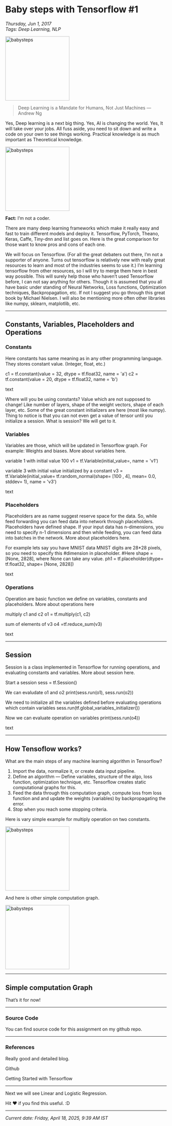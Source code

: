 # Baby steps with Tensorflow #1

*Thursday, Jun 1, 2017*  
*Tags: Deep Learning, NLP*


<img src="{{ site.baseurl }}assets/images/blogs/babysteps_with_tf/babysteps_tf1.jpg" width="200" height="200" alt="babysteps">

> Deep Learning is a Mandate for Humans, Not Just Machines — Andrew Ng

Yes, Deep learning is a next big thing. Yes, AI is changing the world. Yes, It will take over your jobs. All fuss aside, you need to sit down and write a code on your own to see things working. Practical knowledge is as much important as Theoretical knowledge.


<img src="{{ site.baseurl }}assets/images/blogs/babysteps_with_tf/babysteps_tf12.jpg" width="200" height="200" alt="babysteps">

**Fact:** I’m not a coder.

There are many deep learning frameworks which make it really easy and fast to train different models and deploy it. Tensorflow, PyTorch, Theano, Keras, Caffe, Tiny-dnn and list goes on. Here is the great comparison for those want to know pros and cons of each one.

We will focus on Tensorflow. (For all the great debaters out there, I’m not a supporter of anyone. Turns out tensorflow is relatively new with really great resources to learn and most of the industries seems to use it.) I’m learning tensorflow from other resources, so I will try to merge them here in best way possible. This will surely help those who haven’t used Tensorflow before, I can not say anything for others. Though it is assumed that you all have basic under standing of Neural Networks, Loss functions, Optimization techniques, Backpropagation, etc. If not I suggest you go through this great book by Michael Nielsen. I will also be mentioning more often other libraries like numpy, sklearn, matplotlib, etc.

---

## Constants, Variables, Placeholders and Operations

### Constants

Here constants has same meaning as in any other programming language. They stores constant value. (Integer, float, etc.)

c1 = tf.constant(value = 32, dtype = tf.float32, name = 'a')
c2 = tf.constant(value = 20, dtype = tf.float32, name = 'b')

text

Where will you be using constants? Value which are not supposed to change! Like number of layers, shape of the weight vectors, shape of each layer, etc. Some of the great constant initializers are here (most like numpy). Thing to notice is that you can not even get a value of tensor until you initialize a session. What is session? We will get to it.

### Variables

Variables are those, which will be updated in Tensorflow graph. For example: Weights and biases. More about variables here.

variable 1 with initial value 100
v1 = tf.Variable(initial_value=, name = 'v1')

variable 3 with initial value initialized by a constant
v3 = tf.Variable(initial_value= tf.random_normal(shape= [100 , 4], mean= 0.0, stddev= 1), name = 'v3')

text

### Placeholders

Placeholders are as name suggest reserve space for the data. So, while feed forwarding you can feed data into network through placeholders. Placeholders have defined shape. If your input data has n-dimensions, you need to specify n-1 dimensions and then while feeding, you can feed data into batches in the network. More about placeholders here.

For example lets say you have MNIST data
MNIST digits are 28*28 pixels, so you need to specify this
#dimension in placeholder.
#Here shape = [None, 2828], where None can take any value.
ph1 = tf.placeholder(dtype= tf.float32, shape= [None, 2828])

text

### Operations

Operation are basic function we define on variables, constants and placeholders. More about operations here

multiply c1 and c2
o1 = tf.multiply(c1, c2)

sum of elements of v3
o4 =tf.reduce_sum(v3)

text

---

## Session

Session is a class implemented in Tensorflow for running operations, and evaluating constants and variables. More about session here.

Start a session
sess = tf.Session()

We can evaludate o1 and o2
print(sess.run(o1), sess.run(o2))

We need to initialize all the variables defined
before evaluating operations which contain variables
sess.run(tf.global_variables_initializer())

Now we can evaluate operation on variables
print(sess.run(o4))

text

---

## How Tensoflow works?

What are the main steps of any machine learning algorithm in Tensorflow?

1. Import the data, normalize it, or create data input pipeline.
2. Define an algorithm — Define variables, structure of the algo, loss function, optimization technique, etc. Tensorflow creates static computational graphs for this.
3. Feed the data through this computation graph, compute loss from loss function and and update the weights (variables) by backpropagating the error.
4. Stop when you reach some stopping criteria.

Here is vary simple example for multiply operation on two constants.

<img src="{{ site.baseurl }}assets/images/blogs/babysteps_with_tf/babysteps_tf13.jpg" width="200" height="200" alt="babysteps">

And here is other simple computation graph.

<img src="{{ site.baseurl }}assets/images/blogs/babysteps_with_tf/babysteps_tf14.jpg" width="200" height="200" alt="babysteps">

---

## Simple computation Graph

That’s it for now!

---

### Source Code

You can find source code for this assignment on my github repo.

---

### References

Really good and detailed blog.

Github

Getting Started with Tensorflow

---

Next we will see Linear and Logistic Regression.

Hit ❤ if you find this useful. :D

---

*Current date: Friday, April 18, 2025, 9:39 AM IST*
